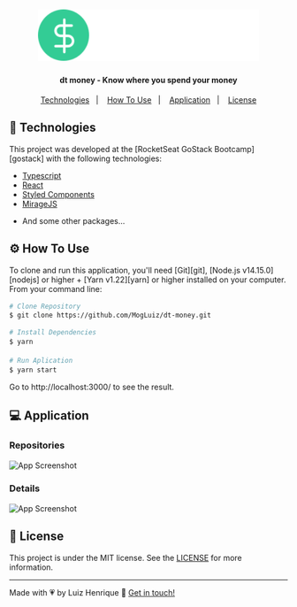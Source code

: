 <h1 align="center">
  <img alt="dtmoney" title="dtmoney" width="400px"  src="https://raw.githubusercontent.com/MogLuiz/dt-money/252efa22ea3cb29a9ea80646dacf52e1889cf0e4/src/assets/logo.svg" />
</h1>

<h4 align="center">
   dt money - Know where you spend your money
</h4>


<p align="center">
  <a href="#rocket-technologies">Technologies</a>&nbsp;&nbsp;&nbsp;|&nbsp;&nbsp;&nbsp;
  <a href="#gear-how-to-use">How To Use</a>&nbsp;&nbsp;&nbsp;|&nbsp;&nbsp;&nbsp;
  <a href="#computer-application">Application</a>&nbsp;&nbsp;&nbsp;|&nbsp;&nbsp;&nbsp;
  <a href="#memo-license">License</a>
</p>

## :rocket: Technologies

This project was developed at the [RocketSeat GoStack Bootcamp][gostack] with the following technologies:

* [Typescript](https://www.typescriptlang.org/)      
* [React](https://reactjs.org/)      
* [Styled Components](https://styled-components.com/)
* [MirageJS](https://miragejs.com/)
- And some other packages...

## :gear: How To Use

To clone and run this application, you'll need [Git][git], [Node.js v14.15.0][nodejs] or higher + [Yarn v1.22][yarn] or higher installed on your computer. From your command line:

```bash
# Clone Repository
$ git clone https://github.com/MogLuiz/dt-money.git
```

```bash
# Install Dependencies
$ yarn

# Run Aplication
$ yarn start
```
Go to http://localhost:3000/ to see the result.

## :computer: Application

### Repositories

  <img align="center" alt="App Screenshot" src="https://res.cloudinary.com/marcelojrfarias/image/upload/v1604356258/githubexplorer-repositories_gxtesu.png"/>

### Details

  <img align="center" alt="App Screenshot" src="https://res.cloudinary.com/marcelojrfarias/image/upload/v1604356258/githubexplorer-details_hnljga.png"/>

## :memo: License

This project is under the MIT license. See the [LICENSE](https://github.com/marcelojrfarias/githubexplorer/blob/master/LICENSE) for more information.

---

Made with 💗 by Luiz Henrique 👋 [Get in touch!](https://www.linkedin.com/in/luiz-henrique-9a41091b0/)
